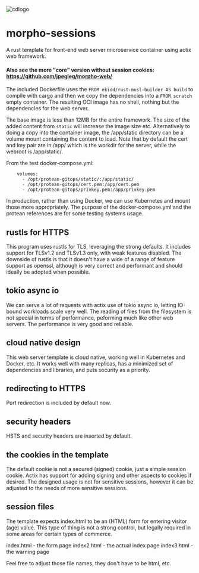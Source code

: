 ![cdlogo](https://carefuldata.com/images/cdlogo.png)

# morpho-sessions

A rust template for front-end web server microservice container using actix web framework.

#### Also see the more "core" version without session cookies: https://github.com/jpegleg/morpho-web/

The included Dockerfile uses the `FROM ekidd/rust-musl-builder AS build` to compile with cargo
and then we copy the dependencies into a `FROM scratch` empty container. The resulting OCI
image has no shell, nothing but the dependencies for the web server.

The base image is less than 12MB for the entire framework. The size of the added content from `static`
will increase the image size etc. Alternatively to doing a copy into the container image,
the /app/static directory can be a volume mount containing the content to load. Note that by default the cert and key pair are in /app/ which is the workdir for the server, while the webroot is /app/static/.

From the test docker-compose.yml:

```
    volumes:
      - /opt/protean-gitops/static/:/app/static/
      - /opt/protean-gitops/cert.pem:/app/cert.pem
      - /opt/protean-gitops/privkey.pem:/app/privkey.pem
```

In production, rather than using Docker, we can use Kubernetes and mount those more appropriately.
The purpose of the docker-compose.yml and the protean references are for some testing systems usage.

## rustls for HTTPS

This program uses rustls for TLS, leveraging the strong defaults. It includes support for TLSv1.2 and TLSv1.3 only,
with weak features disabled. The downside of rustls is that it doesn't have a wide of a range of feature support as openssl,
although is very correct and performant and should ideally be adopted when possible.

## tokio async io

We can serve a lot of requests with actix use of tokio async io, letting IO-bound workloads scale very well.
The reading of files from the filesystem is not special in terms of performance, peforming much like other
web servers. The performance is very good and reliable.

## cloud native design

This web server template is cloud native, working well in Kubernetes and Docker, etc.
It works well with many replicas, has a minimized set of dependencies and libraries,
and puts security as a priority.

## redirecting to HTTPS

Port redirection is included by default now.

## security headers

HSTS and security headers are inserted by default.

## the cookies in the template

The default cookie is not a secured (signed) cookie, just a simple session cookie. Actix has support for adding signing and other aspects to cookies if desired. The designed usage is not for sensitive sessions, however it can be adjusted to the needs of more sensitive sessions.

## session files

The template expects index.html to be an (HTML) form for entering visitor (age) value. This type of thing is not a strong control, but legally required in some areas for certain types of commerce.

index.html - the form page
index2.html - the actual index page
index3.html - the warning page

Feel free to adjust those file names, they don't have to be html, etc.

